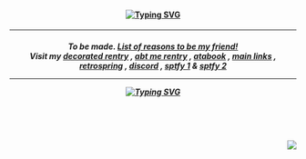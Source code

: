 <h4 align="center">
<a href="https://open.spotify.com/track/07oO1U722crtVcavi6frX6?si=103fe41bd4184b15"><img src="https://readme-typing-svg.demolab.com?font=Fredoka+One&size=16&duration=2300&pause=240&color=F7DD62&center=true&vCenter=true&multiline=true&width=500&height=70&lines=I%E2%A0%80+KNOW+YOU+HEARD%E2%A0%80+THE+RUMOURS+%E2%A0%80!%E2%A0%80(HEY)+;YOU+MUST+GET+OVER+TO+IT+RIGHT+AWAY+!+(OH!)" alt="Typing SVG" /> </img> </a>                                                    
</h4>
<hr></hr>
<h5 align="center">
 To be made. <a href="https://rentry.co/bestcrush">List of reasons to be my friend!</a>
 <br>Visit my <a href="https://rentry.co/chiryu/">decorated rentry</a> , <a href="https://rentry.co/crushed/">abt me rentry</a> , <a href="https://toji.atabook.org/">atabook</a> , <a href="https://rentry.co/menuscreen/">main links</a> , <a href="https://retrospring.net/@florentino">retrospring</a> , <a href="https://discordid.netlify.app/?id=324911188662026241">discord</a> , <a href="https://sptfy.com/cherrycrush">sptfy 1</a> & <a href="https://sptfy.com/accardi">sptfy 2</a>
<hr></hr>
  <a href="https://open.spotify.com/track/07oO1U722crtVcavi6frX6?si=103fe41bd4184b15"><img src="https://readme-typing-svg.demolab.com?font=Fredoka+One&size=18&duration=2300&pause=240&color=6295B6&center=true&vCenter=true&multiline=true&width=500&height=70&lines=IF+ANYONE+CAN+DO+IT+%2C+YOU+GOTTA+GET;THERE+SOON+%2C+IT'S+NOT+OKAY+%E2%A0%80+!+%E2%A0%80+(HEY!)" alt="Typing SVG" /> </img> </a>
</h5>
<br></br>
<h4 align="right">
  <img src="https://komarev.com/ghpvc/?username=kourush&color=2326CB&style=for-the-badge&label=WITCHES+COUNT&base=10000">
</h4>

